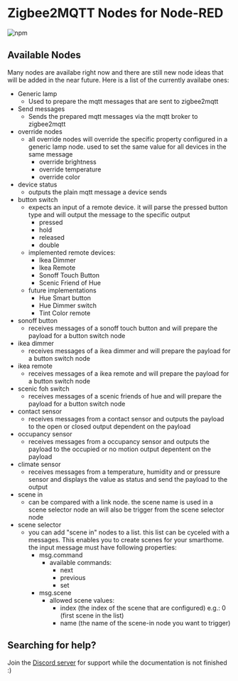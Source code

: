 # Zigbee2MQTT Nodes for Node-RED

![npm](https://img.shields.io/npm/v/node-red-contrib-zigbee2mqtt-devices?style=for-the-badge)

## Available Nodes

Many nodes are availabe right now and there are still new node ideas that will be added in the near future. Here is a list of the currently availabe ones:

- Generic lamp
    - Used to prepare the mqtt messages that are sent to zigbee2mqtt
- Send messages
    - Sends the prepared mqtt messages via the mqtt broker to zigbee2mqtt
- override nodes
    - all override nodes will override the specific property configured in a generic lamp node. used to set the same value for all devices in the same message
        - override brightness
        - override temperature
        - override color
- device status
    - outputs the plain mqtt message a device sends
- button switch
    - expects an input of a remote device. it will parse the pressed button type and will output the message to the specific output
        - pressed
        - hold
        - released
        - double
    - implemented remote devices:
        - Ikea Dimmer
        - Ikea Remote
        - Sonoff Touch Button
        - Scenic Friend of Hue
    - future implementations
        - Hue Smart button
        - Hue Dimmer switch
        - Tint Color remote
- sonoff button
    - receives messages of a sonoff touch button and will prepare the payload for a button switch node
- ikea dimmer
    - receives messages of a ikea dimmer and will prepare the payload for a button switch node
- ikea remote
    - receives messages of a ikea remote and will prepare the payload for a button switch node
- scenic foh switch
    - receives messages of a scenic friends of hue and will prepare the payload for a button switch node
- contact sensor
    - receives messages from a contact sensor and outputs the payload to the open or closed output dependent on the payload
- occupancy sensor
    - receives messages from a occupancy sensor and outputs the payload to the occupied or no motion output depentent on the payload
- climate sensor
    - receives messages from a temperature, humidity and or pressure sensor and displays the value as status and send the payload to the output
- scene in
    - can be compared with a link node. the scene name is used in a scene selector node an will also be trigger from the scene selector node
- scene selector
    - you can add "scene in" nodes to a list. this list can be cyceled with a messages. This enables you to create scenes for your smarthome. the input message must have following properties:
        - msg.command
            - available commands:
                - next
                - previous
                - set
        - msg.scene
            - allowed scene values:
                - index (the index of the scene that are configured) e.g.: 0 (first scene in the list)
                - name (the name of the scene-in node you want to trigger)

## Searching for help?

Join the [Discord server](https://discord.gg/4qCMEhJ) for support while the documentation is not finished :)
